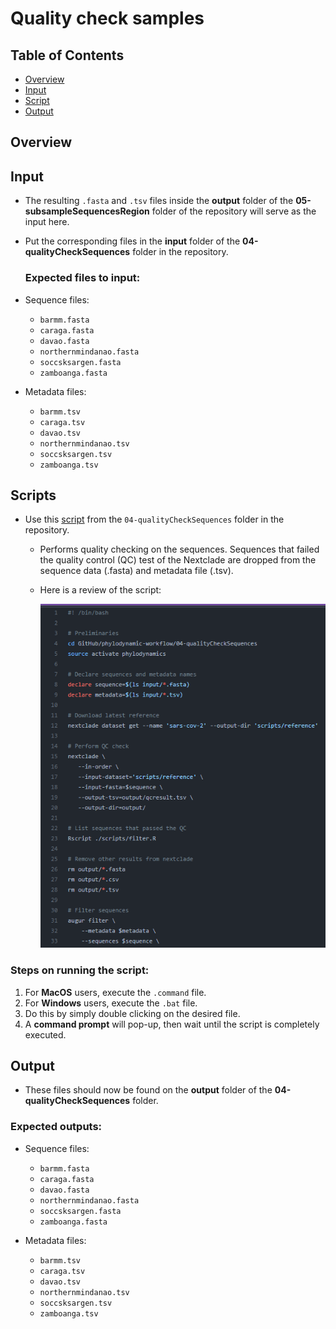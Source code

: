 # Quality check samples

## Table of Contents

- [Overview](#overview)
- [Input](#input)
- [Script](#scripts)
- [Output](#output)

## Overview

## Input

- The resulting `.fasta` and `.tsv` files inside the **output** folder of the **05-subsampleSequencesRegion** folder of the repository will serve as the input here.

* Put the corresponding files in the **input** folder of the **04-qualityCheckSequences** folder in the repository.

  ### Expected files to input:

- Sequence files:

  - `barmm.fasta`
  - `caraga.fasta`
  - `davao.fasta`
  - `northernmindanao.fasta`
  - `soccsksargen.fasta`
  - `zamboanga.fasta`

- Metadata files:
  - `barmm.tsv`
  - `caraga.tsv`
  - `davao.tsv`
  - `northernmindanao.tsv`
  - `soccsksargen.tsv`
  - `zamboanga.tsv`

## Scripts

- Use this [script](../../04-qualityCheckSequences/qualityCheckSequences.command) from the `04-qualityCheckSequences` folder in the repository.

  - Performs quality checking on the sequences. Sequences that failed the quality control (QC) test of the Nextclade are dropped from the sequence data (.fasta) and metadata file (.tsv).
  - Here is a review of the script:

    ![Quality check sequences script](images/qualcheck-01.png)

### Steps on running the script:

1. For **MacOS** users, execute the `.command` file.
2. For **Windows** users, execute the `.bat` file.
3. Do this by simply double clicking on the desired file.
4. A **command prompt** will pop-up, then wait until the script is completely executed.

## Output

- These files should now be found on the **output** folder of the **04-qualityCheckSequences** folder.

### Expected outputs:

- Sequence files:

  - `barmm.fasta`
  - `caraga.fasta`
  - `davao.fasta`
  - `northernmindanao.fasta`
  - `soccsksargen.fasta`
  - `zamboanga.fasta`

- Metadata files:
  - `barmm.tsv`
  - `caraga.tsv`
  - `davao.tsv`
  - `northernmindanao.tsv`
  - `soccsksargen.tsv`
  - `zamboanga.tsv`

